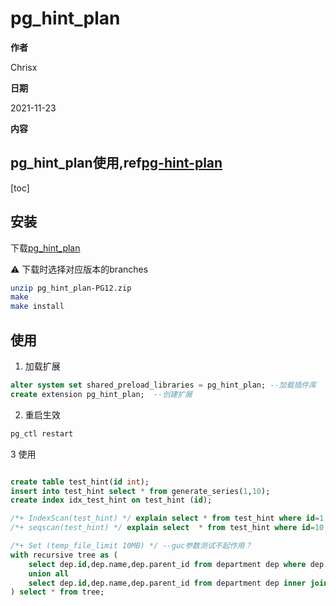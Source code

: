 # pg_hint_plan

**作者**

Chrisx

**日期**

2021-11-23

**内容**

pg_hint_plan使用,ref[pg-hint-plan](https://postgrespro.com/docs/enterprise/10/pg-hint-plan.html?spm=a2c4g.11186623.0.0.256f60f50ks8pd)
----

[toc]

## 安装

下载[pg_hint_plan](https://github.com/ossc-db/pg_hint_plan)

:warning: 下载时选择对应版本的branches

```sh
unzip pg_hint_plan-PG12.zip
make
make install

```

## 使用

1. 加载扩展
  
```sql
alter system set shared_preload_libraries = pg_hint_plan; --加载插件库
create extension pg_hint_plan;  --创建扩展

```

2. 重启生效

```sh
pg_ctl restart

```

3 使用

```sql

create table test_hint(id int);
insert into test_hint select * from generate_series(1,10);
create index idx_test_hint on test_hint (id);

/*+ IndexScan(test_hint) */ explain select * from test_hint where id=1; --使用索引
/*+ seqscan(test_hint) */ explain select  * from test_hint where id=10; --强制全表扫描

/*+ Set (temp_file_limit 10MB) */ --guc参数测试不起作用？
with recursive tree as (
    select dep.id,dep.name,dep.parent_id from department dep where dep.id =7
    union all
    select dep.id,dep.name,dep.parent_id from department dep inner join tree on tree.parent_id = dep.id
) select * from tree;


```


